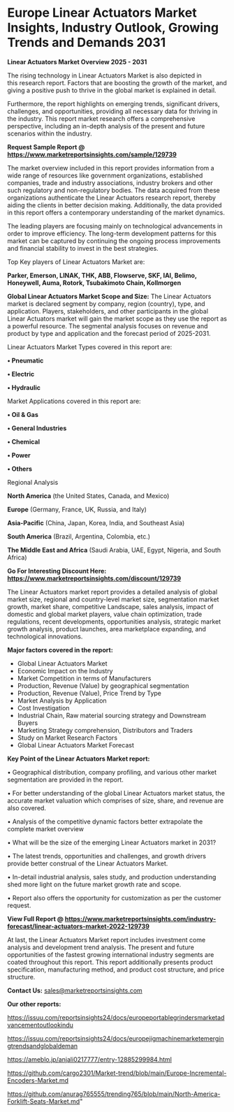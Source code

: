 # Europe Linear Actuators Market Insights, Industry Outlook, Growing Trends and Demands 2031

<Strong> Linear Actuators Market Overview 2025 - 2031</strong>

The rising technology in Linear Actuators Market is also depicted in this research report. Factors that are boosting the growth of the market, and giving a positive push to thrive in the global market is explained in detail.

Furthermore, the report highlights on emerging trends, significant drivers, challenges, and opportunities, providing all necessary data for thriving in the industry. This report market research offers a comprehensive perspective, including an in-depth analysis of the present and future scenarios within the industry.

<strong>Request Sample Report @ <a href=https://www.marketreportsinsights.com/sample/129739>https://www.marketreportsinsights.com/sample/129739</a></strong>

The market overview included in this report provides information from a wide range of resources like government organizations, established companies, trade and industry associations, industry brokers and other such regulatory and non-regulatory bodies. The data acquired from these organizations authenticate the Linear Actuators research report, thereby aiding the clients in better decision making. Additionally, the data provided in this report offers a contemporary understanding of the market dynamics.

The leading players are focusing mainly on technological advancements in order to improve efficiency. The long-term development patterns for this market can be captured by continuing the ongoing process improvements and financial stability to invest in the best strategies.

Top Key players of Linear Actuators Market are:

<strong>Parker, Emerson, LINAK, THK, ABB, Flowserve, SKF, IAI, Belimo, Honeywell, Auma, Rotork, Tsubakimoto Chain, Kollmorgen</strong>

<strong><b>Global Linear Actuators Market Scope and Size:</b></strong>
The Linear Actuators market is declared segment by company, region (country), type, and application. Players, stakeholders, and other participants in the global Linear Actuators market will gain the market scope as they use the report as a powerful resource. The segmental analysis focuses on revenue and product by type and application and the forecast period of 2025-2031.

Linear Actuators Market Types covered in this report are:

<strong>• Pneumatic

• Electric

• Hydraulic</strong>

Market Applications covered in this report are:

<strong>• Oil & Gas

• General Industries

• Chemical

• Power

• Others</strong> 

Regional Analysis

<strong>North America</strong> (the United States, Canada, and Mexico)

<strong>Europe</strong> (Germany, France, UK, Russia, and Italy)

<strong>Asia-Pacific</strong> (China, Japan, Korea, India, and Southeast Asia)

<strong>South America</strong> (Brazil, Argentina, Colombia, etc.)

<strong>The Middle East and Africa</strong> (Saudi Arabia, UAE, Egypt, Nigeria, and South Africa)

<strong>Go For Interesting Discount Here: <a href=https://www.marketreportsinsights.com/discount/129739>https://www.marketreportsinsights.com/discount/129739</a></strong>

The Linear Actuators market report provides a detailed analysis of global market size, regional and country-level market size, segmentation market growth, market share, competitive Landscape, sales analysis, impact of domestic and global market players, value chain optimization, trade regulations, recent developments, opportunities analysis, strategic market growth analysis, product launches, area marketplace expanding, and technological innovations.

<strong><b>Major factors covered in the report:</b></strong>
<ul>
  <li>Global Linear Actuators Market </li>
  <li>Economic Impact on the Industry</li>
  <li>Market Competition in terms of Manufacturers</li>
  <li>Production, Revenue (Value) by geographical segmentation</li>
  <li>Production, Revenue (Value), Price Trend by Type</li>
  <li>Market Analysis by Application</li>
  <li>Cost Investigation</li>
  <li>Industrial Chain, Raw material sourcing strategy and Downstream Buyers</li>
  <li>Marketing Strategy comprehension, Distributors and Traders</li>
  <li>Study on Market Research Factors</li>
  <li>Global Linear Actuators Market Forecast</li>
</ul>

<strong><b>Key Point of the Linear Actuators Market report:</b></strong>

• Geographical distribution, company profiling, and various other market segmentation are provided in the report.

• For better understanding of the global Linear Actuators market status, the accurate market valuation which comprises of size, share, and revenue are also covered.

• Analysis of the competitive dynamic factors better extrapolate the complete market overview

• What will be the size of the emerging Linear Actuators market in 2031?

• The latest trends, opportunities and challenges, and growth drivers provide better construal of the Linear Actuators Market.

• In-detail industrial analysis, sales study, and production understanding shed more light on the future market growth rate and scope.

• Report also offers the opportunity for customization as per the customer request.

<strong><b>View Full Report @ <a href=https://www.marketreportsinsights.com/industry-forecast/linear-actuators-market-2022-129739>https://www.marketreportsinsights.com/industry-forecast/linear-actuators-market-2022-129739</a></b></strong>


At last, the Linear Actuators Market report includes investment come analysis and development trend analysis. The present and future opportunities of the fastest growing international industry segments are coated throughout this report. This report additionally presents product specification, manufacturing method, and product cost structure, and price structure.

<strong>Contact Us:</strong>
sales@marketreportsinsights.com

<strong>Our other reports:</strong>

<a href=https://issuu.com/reportsinsights24/docs/europeportablegrindersmarketadvancementoutlookindu>https://issuu.com/reportsinsights24/docs/europeportablegrindersmarketadvancementoutlookindu</a>

<a href=https://issuu.com/reportsinsights24/docs/europejigmachinemarketemergingtrendsandglobaldeman>https://issuu.com/reportsinsights24/docs/europejigmachinemarketemergingtrendsandglobaldeman</a>

<a href=https://ameblo.jp/anjali0217777/entry-12885299984.html>https://ameblo.jp/anjali0217777/entry-12885299984.html</a>

<a href=https://github.com/cargo2301/Market-trend/blob/main/Europe-Incremental-Encoders-Market.md>https://github.com/cargo2301/Market-trend/blob/main/Europe-Incremental-Encoders-Market.md</a>

<a href=https://github.com/anurag765555/trending765/blob/main/North-America-Forklift-Seats-Market.md>https://github.com/anurag765555/trending765/blob/main/North-America-Forklift-Seats-Market.md</a>"
